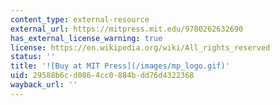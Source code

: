 ```yaml
---
content_type: external-resource
external_url: https://mitpress.mit.edu/9780262632690
has_external_license_warning: true
license: https://en.wikipedia.org/wiki/All_rights_reserved
status: ''
title: '![Buy at MIT Press](/images/mp_logo.gif)'
uid: 29588b6c-d086-4cc0-884b-dd76d4322368
wayback_url: ''
---
```

